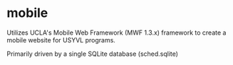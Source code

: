 # mobile
Utilizes UCLA's Mobile Web Framework (MWF 1.3.x) framework to create a mobile website for USYVL programs.

Primarily driven by a single SQLite database (sched.sqlite)
